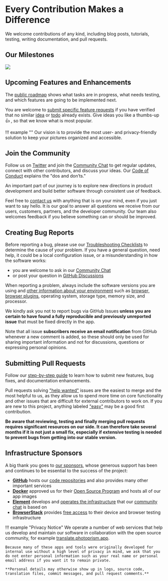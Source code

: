# Every Contribution Makes a Difference

We welcome contributions of any kind, including blog posts, tutorials, testing, writing documentation, and pull requests.

## Our Milestones ##

![](https://dl.photoprism.app/img/diagrams/milestones.png)

## Upcoming Features and Enhancements ##

The [public roadmap](https://link.photoprism.app/roadmap) shows what tasks are in progress, 
what needs testing, and which features are going to be implemented next.

You are welcome to [submit specific feature requests](issues.md) if you have verified that no similar
[idea](https://github.com/photoprism/photoprism/labels/idea) or [todo](https://github.com/photoprism/photoprism/labels/todo)
already exists. Give ideas you like a thumbs-up 👍  , so that we know what is most popular.

!!! example ""
    Our vision is to provide the most user- and privacy-friendly solution to keep your pictures organized and accessible.

## Join the Community ##

Follow us on [Twitter](https://link.photoprism.app/twitter) and join the [Community Chat](https://link.photoprism.app/chat)
to get regular updates, connect with other contributors, and discuss your ideas. Our [Code of Conduct](https://www.photoprism.app/code-of-conduct) explains the "dos and don’ts."

An important part of our journey is to explore new directions in product development and build better software through consistent use of feedback.

Feel free to [contact us](https://www.photoprism.app/contact) with anything that is on your mind, even if you just want to say hello. It is our goal to answer all questions we receive from our users, customers, partners, and the developer community. Our team also welcomes feedback if you believe something can or should be improved.

## Creating Bug Reports ##

Before reporting a bug, please use our [Troubleshooting Checklists](../getting-started/troubleshooting/index.md)
to determine the cause of your problem. If you have a general question, need help, it could be a local configuration
issue, or a misunderstanding in how the software works:

- you are welcome to ask in our [Community Chat](https://link.photoprism.app/chat)
- or post your question in [GitHub Discussions](https://link.photoprism.app/discussions)

When reporting a problem, always include the software versions you are using and [other information about your environment](https://www.photoprism.app/kb/reporting-bugs)
such as [browser, browser plugins](../getting-started/troubleshooting/browsers.md), operating system, storage type,
memory size, and processor.

We kindly ask you not to report bugs via GitHub Issues **unless you are certain to have found a fully reproducible and previously unreported issue** that must be fixed directly in the app.

Note that all issue **subscribers receive an email notification** from GitHub whenever a new comment is added, so these should only be used for sharing important information and not for discussions, questions or expressing personal opinions.

## Submitting Pull Requests ##

Follow our [step-by-step guide](pull-requests.md) to learn how to submit new features, bug fixes, and documentation enhancements.

Pull requests solving ["help wanted"](https://github.com/photoprism/photoprism/labels/help%20wanted) issues are the easiest to merge and the most helpful to us, as they allow us to spend more time on core functionality and other issues that are difficult for external contributors to work on. If you are new to this project, anything labeled ["easy"](https://github.com/photoprism/photoprism/labels/easy) may be a good first contribution.

**Be aware that reviewing, testing and finally merging pull requests requires significant resources on our side. It can therefore take several months if it is not just a small fix, especially if extensive testing is needed to prevent bugs from getting into our stable version.**

## Infrastructure Sponsors ##

A big thank you goes to [our sponsors](../credits.md), whose generous support has been and continues to be essential to the success of the project:

- [**GitHub**](https://github.com/) hosts our [code repositories](https://github.com/photoprism/photoprism) and also provides many other important services
- [**Docker**](https://www.docker.com/) approved us for their [Open Source Program](https://www.docker.com/community/open-source/application/) and hosts all of our app images
- [**Element**](https://element.io/) develops and [operates the infrastructure](https://matrix.org/) that our [community chat](https://link.photoprism.app/chat) is based on
- [**BrowserStack**](https://www.browserstack.com/) provides [free access](https://www.browserstack.com/open-source) to their device and browser testing infrastructure

<div class="py-1"></div>

!!! example "Privacy Notice"
    We operate a number of web services that help us develop and maintain our software in collaboration with the open source community, for example [translate.photoprism.app](https://translate.photoprism.app/).
    
    Because many of these apps and tools were originally developed for internal use without a high level of privacy in mind, we ask that you do not enter personal information such as your real name or personal email address if you want it to remain private.
    
    **Personal details may otherwise show up in logs, source code, translation files, commit messages, and pull request comments.**